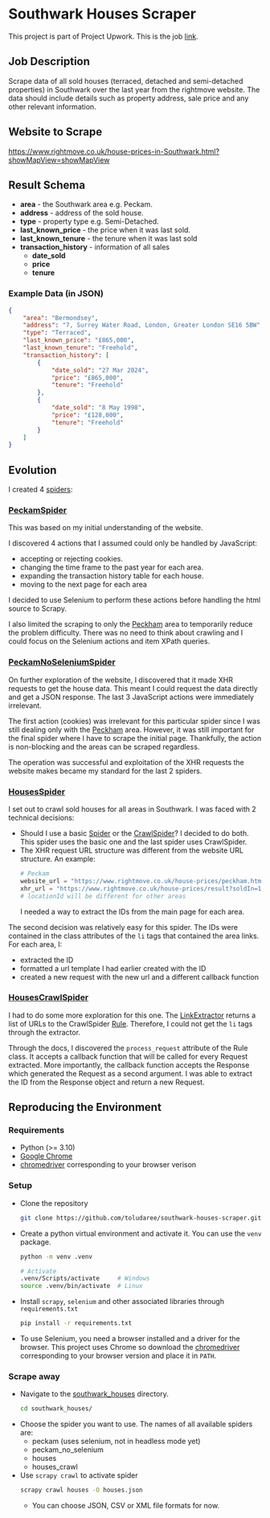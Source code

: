 # Southwark Houses Scraper
This project is part of Project Upwork. This is the job [link](https://www.upwork.com/jobs/~01c861c72b750458ce).

## Job Description
Scrape data of all sold houses (terraced, detached and semi-detached properties) in Southwark over the last year from the rightmove website. The data should include details such as property address, sale price and any other relevant information.

## Website to Scrape
https://www.rightmove.co.uk/house-prices-in-Southwark.html?showMapView=showMapView

## Result Schema
- **area** - the Southwark area e.g. Peckam.
- **address** - address of the sold house.
- **type** - property type e.g. Semi-Detached.
- **last_known_price** - the price when it was last sold.
- **last_known_tenure** - the tenure when it was last sold
- **transaction_history** - information of all sales
    - **date_sold**
    - **price**
    - **tenure**

### Example Data (in JSON)
```json
{
    "area": "Bermondsey",
    "address": "7, Surrey Water Road, London, Greater London SE16 5BW",
    "type": "Terraced",
    "last_known_price": "£865,000",
    "last_known_tenure": "Freehold",
    "transaction_history": [
        {
            "date_sold": "27 Mar 2024",
            "price": "£865,000",
            "tenure": "Freehold"
        },
        {
            "date_sold": "8 May 1998",
            "price": "£128,000",
            "tenure": "Freehold"
        }
    ]
}
```

## Evolution
I created 4 [spiders](https://docs.scrapy.org/en/latest/topics/spiders.html):

### [PeckamSpider](./southwark_houses/southwark_houses/spiders/peckham.py)
This was based on my initial understanding of the website.

I discovered 4 actions that I assumed could only be handled by JavaScript:
- accepting or rejecting cookies.
- changing the time frame to the past year for each area.
- expanding the transaction history table for each house.
- moving to the next page for each area

I decided to use Selenium to perform these actions before handling the html source to Scrapy.

I also limited the scraping to only the [Peckham](https://www.rightmove.co.uk/house-prices/peckham.html?showMapView=showMapView) area to temporarily reduce the problem difficulty. There was no need to think about crawling and I could focus on the Selenium actions and item XPath queries.

### [PeckamNoSeleniumSpider](./southwark_houses/southwark_houses/spiders/peckam_no_selenium.py)
On further exploration of the website, I discovered that it made XHR requests to get the house data. This meant I could request the data directly and get a JSON response. The last 3 JavaScript actions were immediately irrelevant.

The first action (cookies) was irrelevant for this particular spider since I was still dealing only with the [Peckham](https://www.rightmove.co.uk/house-prices/peckham.html?showMapView=showMapView) area. However, it was still important for the final spider where I have to scrape the initial page. Thankfully, the action is non-blocking and the areas can be scraped regardless.

The operation was successful and exploitation of the XHR requests the website makes became my standard for the last 2 spiders.

### [HousesSpider](./southwark_houses/southwark_houses/spiders/houses.py)
I set out to crawl sold houses for all areas in Southwark. I was faced with 2 technical decisions:
- Should I use a basic [Spider](https://docs.scrapy.org/en/latest/topics/spiders.html#scrapy-spider) or the [CrawlSpider](https://docs.scrapy.org/en/latest/topics/spiders.html#crawlspider)? I decided to do both. This spider uses the basic one and the last spider uses CrawlSpider.
- The XHR request URL structure was different from the website URL structure. An example:
    ```python
    # Peckam
    website_url = "https://www.rightmove.co.uk/house-prices/peckham.html?showMapView=showMapView"
    xhr_url = "https://www.rightmove.co.uk/house-prices/result?soldIn=1&filterName=Sold%20in&locationType=REGION&locationId=85428&page=1"
    # locationId will be different for other areas
    ``` 
    I needed a way to extract the IDs from the main page for each area.

The second decision was relatively easy for this spider. The IDs were contained in the class attributes of the `li` tags that contained the area links. For each area, I:
- extracted the ID
- formatted a url template I had earlier created with the ID
- created a new request with the new url and a different callback function

### [HousesCrawlSpider](./southwark_houses/southwark_houses/spiders/houses_crawl.py)
I had to do some more exploration for this one. The [LinkExtractor](https://docs.scrapy.org/en/latest/topics/link-extractors.html) returns a list of URLs to the CrawlSpider [Rule](https://docs.scrapy.org/en/latest/topics/spiders.html#crawling-rules). Therefore, I could not get the `li` tags through the extractor.

Through the docs, I discovered the `process_request` attribute of the Rule class. It accepts a callback function that will be called for every Request extracted. More importantly, the callback function accepts the Response which generated the Request as a second argument. I was able to extract the ID from the Response object and return a new Request.

## Reproducing the Environment
### Requirements
- Python (>= 3.10)
- [Google Chrome](https://www.google.com/chrome/)
- [chromedriver](https://developer.chrome.com/docs/chromedriver/downloads) corresponding to your browser verison
### Setup
- Clone the repository
    ```bash
    git clone https://github.com/toludaree/southwark-houses-scraper.git
    ```
- Create a python virtual environment and activate it. You can use the `venv` package.
    ```bash
    python -m venv .venv

    # Activate
    .venv/Scripts/activate     # Windows
    source .venv/bin/activate  # Linux
    ```
- Install `scrapy`, `selenium` and other associated libraries through `requirements.txt`
    ```bash
    pip install -r requirements.txt
    ```
- To use Selenium, you need a browser installed and a driver for the browser. This project uses Chrome so download the [chromedriver](https://developer.chrome.com/docs/chromedriver/downloads) corresponding to your browser version and place it in `PATH`.
### Scrape away
- Navigate to the [southwark_houses](./southwark_houses/) directory.
    ```bash
    cd southwark_houses/
    ```
- Choose the spider you want to use. The names of all available spiders are:
    - peckam (uses selenium, not in headless mode yet)
    - peckam_no_selenium
    - houses
    - houses_crawl
- Use `scrapy crawl` to activate spider
    ```bash
    scrapy crawl houses -O houses.json
    ```
    - You can choose JSON, CSV or XML file formats for now.
